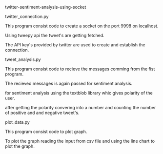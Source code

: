 twitter-sentiment-analysis-using-socket


twitter_connection.py

This program consist code to create a socket on the port 9998 on localhost.

Using tweepy api the tweet's are getting fetched.

The API key's provided by twitter are used to create and establish the connection.


tweet_analysis.py

This program consist code to recieve the messages comming from the fist program.

The recieved messages is again passed for sentiment analysis.

for sentiment analysis using the textblob library whic gives polarity of the user.

after getting the polarity convering into a number and counting the number of positive and and negative tweet's.


plot_data.py

This program consist code to plot graph.

To plot the graph reading the input from csv file and using the line chart to plot the graph.
